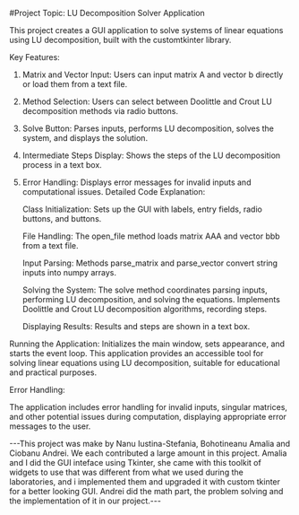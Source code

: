 #Project Topic: LU Decomposition Solver Application

This project creates a GUI application to solve systems of linear equations using LU decomposition, built with the customtkinter library.


Key Features:
1.	Matrix and Vector Input:
	Users can input matrix A and vector b directly or load them from a text file.

3.	Method Selection:
	Users can select between Doolittle and Crout LU decomposition methods via radio buttons.

5.	Solve Button:
	Parses inputs, performs LU decomposition, solves the system, and displays the solution.

6.	Intermediate Steps Display:
	Shows the steps of the LU decomposition process in a text box.

7.	Error Handling:
	Displays error messages for invalid inputs and computational issues.
Detailed Code Explanation:

	Class Initialization:
 Sets up the GUI with labels, entry fields, radio buttons, and buttons.

	File Handling:
	The open_file method loads matrix AAA and vector bbb from a text file.

	Input Parsing:
	Methods parse_matrix and parse_vector convert string inputs into numpy arrays.

	Solving the System:
	The solve method coordinates parsing inputs, performing LU decomposition, and solving the equations.
	Implements Doolittle and Crout LU decomposition algorithms, recording steps.

	Displaying Results:
Results and steps are shown in a text box.

Running the Application:
	Initializes the main window, sets appearance, and starts the event loop.
This application provides an accessible tool for solving linear equations using LU decomposition, suitable for educational and practical purposes.

Error Handling:

The application includes error handling for invalid inputs, singular matrices, and other potential issues during computation, displaying appropriate error messages to the user.


---This project was make by Nanu Iustina-Stefania, Bohotineanu Amalia and Ciobanu Andrei. We each contributed a large amount in this project. Amalia  and I did the GUI inteface using Tkinter, she came with this toolkit of widgets to use that was different from what we used during the laboratories, and i implemented them and upgraded it with custom tkinter for a better looking GUI. Andrei did the math part, the problem solving and the implementation of it in our project.---
